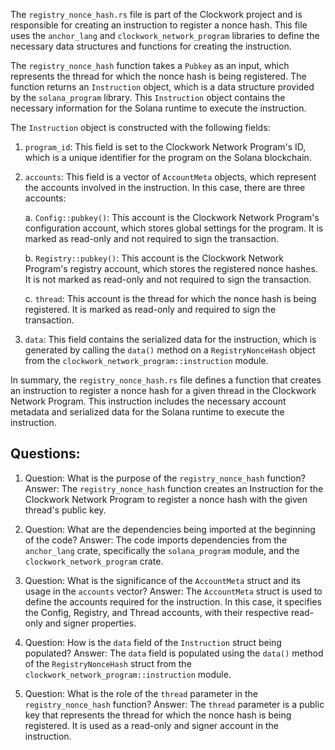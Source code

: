 The `registry_nonce_hash.rs` file is part of the Clockwork project and is responsible for creating an instruction to register a nonce hash. This file uses the `anchor_lang` and `clockwork_network_program` libraries to define the necessary data structures and functions for creating the instruction.

The `registry_nonce_hash` function takes a `Pubkey` as an input, which represents the thread for which the nonce hash is being registered. The function returns an `Instruction` object, which is a data structure provided by the `solana_program` library. This `Instruction` object contains the necessary information for the Solana runtime to execute the instruction.

The `Instruction` object is constructed with the following fields:

1. `program_id`: This field is set to the Clockwork Network Program's ID, which is a unique identifier for the program on the Solana blockchain.

2. `accounts`: This field is a vector of `AccountMeta` objects, which represent the accounts involved in the instruction. In this case, there are three accounts:

   a. `Config::pubkey()`: This account is the Clockwork Network Program's configuration account, which stores global settings for the program. It is marked as read-only and not required to sign the transaction.

   b. `Registry::pubkey()`: This account is the Clockwork Network Program's registry account, which stores the registered nonce hashes. It is not marked as read-only and not required to sign the transaction.

   c. `thread`: This account is the thread for which the nonce hash is being registered. It is marked as read-only and required to sign the transaction.

3. `data`: This field contains the serialized data for the instruction, which is generated by calling the `data()` method on a `RegistryNonceHash` object from the `clockwork_network_program::instruction` module.

In summary, the `registry_nonce_hash.rs` file defines a function that creates an instruction to register a nonce hash for a given thread in the Clockwork Network Program. This instruction includes the necessary account metadata and serialized data for the Solana runtime to execute the instruction.

## Questions:

1. Question: What is the purpose of the `registry_nonce_hash` function?
   Answer: The `registry_nonce_hash` function creates an Instruction for the Clockwork Network Program to register a nonce hash with the given thread's public key.

2. Question: What are the dependencies being imported at the beginning of the code?
   Answer: The code imports dependencies from the `anchor_lang` crate, specifically the `solana_program` module, and the `clockwork_network_program` crate.

3. Question: What is the significance of the `AccountMeta` struct and its usage in the `accounts` vector?
   Answer: The `AccountMeta` struct is used to define the accounts required for the instruction. In this case, it specifies the Config, Registry, and Thread accounts, with their respective read-only and signer properties.

4. Question: How is the `data` field of the `Instruction` struct being populated?
   Answer: The `data` field is populated using the `data()` method of the `RegistryNonceHash` struct from the `clockwork_network_program::instruction` module.

5. Question: What is the role of the `thread` parameter in the `registry_nonce_hash` function?
   Answer: The `thread` parameter is a public key that represents the thread for which the nonce hash is being registered. It is used as a read-only and signer account in the instruction.

